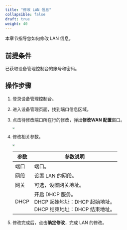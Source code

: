 ```yaml
---
title: "修改 LAN 信息"
collapsible: false
draft: true
weight: 40
---
```


本章节指导您如何修改 LAN 信息。

## 前提条件

已获取设备管理控制台的账号和密码。

## 操作步骤

1. 登录设备管理控制台。

2. 进入设备管理页面，找到端口信息区域。

3. 点击待修改端口所在行的修改，弹出**修改WAN 配置**窗口。

   <img src="../../../_images/equip_modify_wan.png" style="zoom:40%;" />

4. 修改相关参数。

   <img src="../../../_images/equip_modify_dynamic_ip.png" style="zoom:40%;" />

   | 参数 | 参数说明                                                     |
   | ---- | ------------------------------------------------------------ |
   | 端口 | 端口。                                                       |
   | 网段 | 设置 LAN 的网段。                                            |
   | 网关 | 可选，设置网关地址。                                         |
   | DHCP | 开启 DHCP 服务。<br />DHCP 起始地址：DHCP 起始地址。<br />DHCP 结束地址：DHCP 结束地址。 |

5. 修改完成后，点击**确定修改**，完成 LAN 的修改。
